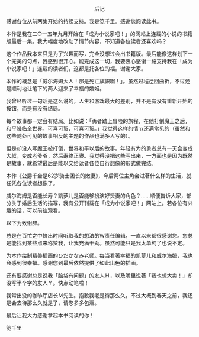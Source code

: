 <p align="center">后记</p>

感谢各位从前两集开始的持续支持。我是笕千里。感谢您阅读此书。

本作是我在二○一五年九月开始在「成为小说家吧！」的网站上连载的小说的书籍版最后一集。我大幅度地改动了情节内容，不知道各位读者还喜欢吗？

这个作品我本来只是为了兴趣而写，完全没想过会出书籍版。最后能像这样划下一个完美的句点，我感到很开心。能完成这一切，我要衷心感谢一路支持我在「成为小说家吧！」连载的读者们，这都是托各位的福。谢谢大家。

本作的概念是「威尔海姆大人！那是死亡旗帜啊！」。虽然过程迂回曲折，不过还是顺利地让笔下的两人迎来了幸福的婚姻。

我曾经听过一句话是这么说的，人生和游戏最大的差别，并不是有没有重新开始的按钮，而是有没有结局。

每个故事都一定会有结局。比如说：「勇者踏上冒险的旅程，在他打倒魔王之后，和平降临全世界。可喜可贺、可喜可贺。」我觉得这样的情节还满常见的（虽然和这些随处可见的故事相反的主题的作品也满多人写的）。

但是却没人写魔王被打倒，世界和平以后的故事。年轻有为的勇者总有一天会变成大叔，变成老爷爷，然后寿终正寝。我觉得没把这些写出来，一方面也是因为既然是故事，就希望最后是能以交给读者各位自行想像的形式做完结。

本作《公爵千金是62岁骑士团长的嫩妻》，今后两位主角会过著什么样的生活，就任凭各位读者想像了。

威尔海姆是否能长寿？凯萝儿是否能够扮演好贤妻的角色？……顺便告诉大家，部分关于婚后生活的描写，我有公开刊载在「成为小说家吧！」网站上。若各位有兴趣的话，可以前往观看。

以下为致谢辞。

总是在百忙之中挤出时间听取我的想法的Ｗ责任编辑，一直以来都很感谢您。您总是能找到某些点来称赞我，让我充满干劲。虽然可能只是我太单纯了也说不定。

为本作绘制精美插画的ひだかなみ老师。每当看著幸福的凯萝儿和威尔海姆，我也会感到很幸福。感谢您到最后依然提供了如此出色的插画。

还有要感谢总是说我「脑袋有问题」的友人Ｈ，以及嘴里说著「我也想大卖！」却没写半个字的友人Ｙ。快点动笔啦！

我常出没的咖啡厅店长Ｍ先生。抱歉我老是待那么久，不过大概到春天之前，我还是会去待那么久就是了，请您多多包涵。

最后让我大力感谢拿起本书阅读的你！

笕千里

